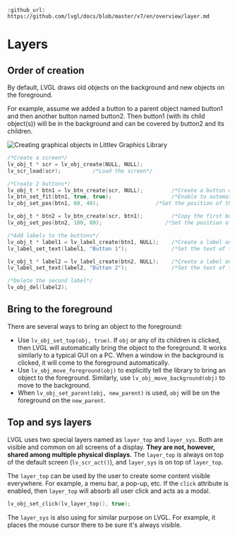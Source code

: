 ```eval_rst
:github_url: https://github.com/lvgl/docs/blob/master/v7/en/overview/layer.md
```

# Layers

## Order of creation

By default, LVGL draws old objects on the background and new objects on the foreground.

For example, assume we added a button to a parent object named button1 and then another button named button2. Then button1 (with its child object(s)) will be in the background and can be covered by button2 and its children.


![](/misc/layers.png "Creating graphical objects in Littlev Graphics Library")  

```c
/*Create a screen*/
lv_obj_t * scr = lv_obj_create(NULL, NULL);
lv_scr_load(scr);          /*Load the screen*/

/*Create 2 buttons*/
lv_obj_t * btn1 = lv_btn_create(scr, NULL);         /*Create a button on the screen*/
lv_btn_set_fit(btn1, true, true);                   /*Enable to automatically set the size according to the content*/
lv_obj_set_pos(btn1, 60, 40);              	   /*Set the position of the button*/

lv_obj_t * btn2 = lv_btn_create(scr, btn1);         /*Copy the first button*/
lv_obj_set_pos(btn2, 180, 80);                    /*Set the position of the button*/

/*Add labels to the buttons*/
lv_obj_t * label1 = lv_label_create(btn1, NULL);	/*Create a label on the first button*/
lv_label_set_text(label1, "Button 1");          	/*Set the text of the label*/

lv_obj_t * label2 = lv_label_create(btn2, NULL);  	/*Create a label on the second button*/
lv_label_set_text(label2, "Button 2");            	/*Set the text of the label*/

/*Delete the second label*/
lv_obj_del(label2);
```

## Bring to the foreground

There are several ways to bring an object to the foreground:
- Use `lv_obj_set_top(obj, true)`. If `obj` or any of its children is clicked, then LVGL will automatically bring the object to the foreground.
It works similarly to a typical GUI on a PC. When a window in the background is clicked, it will come to the foreground automatically.
- Use `lv_obj_move_foreground(obj)` to explicitly tell the library to bring an object to the foreground. Similarly, use `lv_obj_move_background(obj)` to move to the background.
- When `lv_obj_set_parent(obj, new_parent)` is used, `obj` will be on the foreground on the `new_parent`.


## Top and sys layers

LVGL uses two special layers named as `layer_top` and `layer_sys`.
Both are visible and common on all screens of a display. **They are not, however, shared among multiple physical displays.** The `layer_top` is always on top of the default screen (`lv_scr_act()`), and `layer_sys` is on top of `layer_top`.

The `layer_top` can be used by the user to create some content visible everywhere. For example, a menu bar, a pop-up, etc. If the `click` attribute is enabled, then `layer_top` will absorb all user click and acts as a modal.
```c
lv_obj_set_click(lv_layer_top(), true);
```

The `layer_sys` is also using for similar purpose on LVGL. For example, it places the mouse cursor there to be sure it's always visible.
